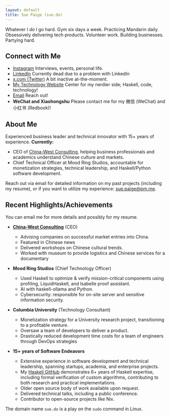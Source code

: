 ```yaml
---
layout: default
title: Sue Paige (sue.do)
---
```


Whatever I *do* I go hard. Gym six days a week. Practicing Mandarin daily. Obsessively delivering tech products. Volunteer work. Building businesses. Partying hard.

## Connect with Me

- [Instagram](https://www.instagram.com/gildedpaige/) Interviews, events, personal life.
- [LinkedIn](https://www.linkedin.com/in/sue-paige/) Currently dead due to a problem with LinkedIn
- [x.com (Twitter)](https://x.com/sue_do_paige) A bit inactive at-the-moment.
- [My Technology Website](https://www.someodd.zip) Center for my nerdier side; Haskell, code, technology!
- [Email](mailto:sue.paige@pm.me) Reach out!
- **WeChat and Xiaohongshu** Please contact me for my 微信 (WeChat) and 小红书 (Redbook)!

## About Me

Experienced business leader and technical innovator with 15+ years of experience. **Currently:**

- CEO of [China-West Consulting](https://chinawest.consulting), helping business professionals and academics understand Chinese culture and markets.
- Chief Technical Officer at Mood Ring Studios, accountable for monetization strategies, technical leadership, and Haskell/Python software development.

Reach out via email for detailed information on my past projects (including my resume), or if you want to utilize my experience: [sue.paige@pm.me](mailto:sue.paige@pm.me).

## Recent Highlights/Achievements

You can email me for more details and possibly for my resume.

- **[China-West Consulting](https://chinawest.consulting)** (CEO)
  - Advising companies on successful market entries into China.
  - Featured in Chinese news
  - Delivered workshops on Chinese cultural trends.
  - Worked with museum to provide logistics and Chinese services for a documentary

- **Mood Ring Studios** (Chief Technology Officer)
  - Used Haskell to optimize & verify mission-critical components using profiling, LiquidHaskell, and Isabelle proof assistant.
  - AI with haskell-ollama and Python.
  - Cybersecurity: responsible for on-site server and sensitive information security.

- **Columbia University** (Technology Consultant)
  - Monetization strategy for a University research project, transitioning to a profitable venture.
  - Oversaw a team of developers to deliver a product.
  - Drastically reduced development time costs for a team of engineers through DevOps strategies

- **15+ years of Software Endeavors**
  - Extensive experience in software development and technical leadership, spanning startups, academia, and enterprise projects.
  - My [Haskell GitHub](https://github.com/someodd) demonstrates 6+ years of Haskell expertise, including formal verification of custom algorithms, contributing to both research and practical implementations.
  - Older open source body of work available upon request.
  - Delivered technical talks, including a public conference.
  - Contributor to open-source projects like Nix.

The domain name `sue.do` is a play on the `sudo` command in Linux.
